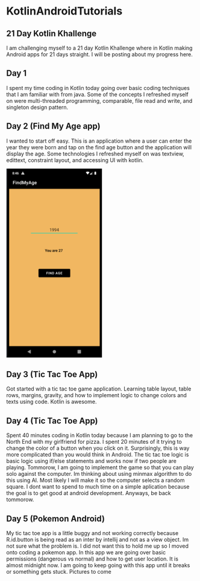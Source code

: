 # KotlinAndroidTutorials

## 21 Day Kotlin Khallenge 
I am challenging myself to a 21 day Kotlin Khallenge where in Kotlin making Android apps for 21 days straight. I will be posting about my progress here. 

## Day 1 
I spent my time coding in Kotlin today going over basic coding techniques that I am familiar with from java. Some of the concepts I refreshed myself on were multi-threaded 
programming, comparable, file read and write, and singleton design pattern.

## Day 2 (Find My Age app)
I wanted to start off easy. This is an application where a user can enter the year they were born and tap on the find age button and the application will display the age. 
Some technologies I refreshed myself on was textview, edittext, constraint layout, and accessing UI with kotlin.

<img src="FindMyAge/FindMyAge.png" height=500/>

## Day 3 (Tic Tac Toe App)
Got started with a tic tac toe game application. Learning table layout, table rows, margins, gravity, and how to implement logic to change colors and texts using code. Kotlin is awesome. 

## Day 4 (Tic Tac Toe App)
Spent 40 minutes coding in Kotlin today because I am planning to go to the North End with my girlfriend for pizza. I spent 20 minutes of it trying to change the color of a button when you click on it. Surprisingly, this is way more complicated than you would think in Android. The tic tac toe logic is basic logic using if/else statements and works now if two people are playing. Tommorow, I am going to implement the game so that you can play solo against the computer. Im thinking about using minmax algorithm to do this using AI. Most likely I will make it so the computer selects a random square. I dont want to spend to much time on a simple aplication because the goal is to get good at android development. Anyways, be back tommorow.

## Day 5 (Pokemon Android)
My tic tac toe app is a little buggy and not working correctly because R.id.button is being read as an inter by intellij and not as a view object. Im not sure what the problem is. I did not want this to hold me up so I moved onto coding a pokemon app. In this app we are going over basic permissions (dangerous vs normal) and how to get user location. It is almost midnight now. I am going to keep going with this app until it breaks or something gets stuck. Pictures to come

